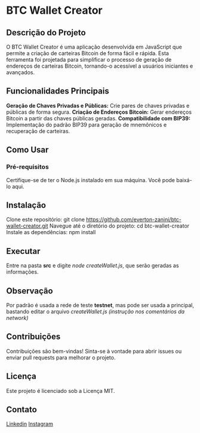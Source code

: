# BTC Wallet Creator
## Descrição do Projeto
O BTC Wallet Creator é uma aplicação desenvolvida em JavaScript que permite a criação de carteiras Bitcoin de forma fácil e rápida. Esta ferramenta foi projetada para simplificar o processo de geração de endereços de carteiras Bitcoin, tornando-o acessível a usuários iniciantes e avançados.

## Funcionalidades Principais
**Geração de Chaves Privadas e Públicas:** Crie pares de chaves privadas e públicas de forma segura.
**Criação de Endereços Bitcoin:** Gerar endereços Bitcoin a partir das chaves públicas geradas.
**Compatibilidade com BIP39:** Implementação do padrão BIP39 para geração de mnemônicos e recuperação de carteiras.

## Como Usar
### Pré-requisitos
Certifique-se de ter o Node.js instalado em sua máquina. Você pode baixá-lo aqui.

## Instalação
Clone este repositório: git clone https://github.com/everton-zanini/btc-wallet-creator.git
Navegue até o diretório do projeto: cd btc-wallet-creator
Instale as dependências: npm install

## Executar
Entre na pasta **src** e digite *node createWallet.js*, que serão geradas as informações.

## Observação
Por padrão é usada a rede de teste **testnet**, mas pode ser usada a principal, bastando editar o arquivo
*createWallet.js (instrução nos comentários da network)*

## Contribuições
Contribuições são bem-vindas! Sinta-se à vontade para abrir issues ou enviar pull requests para melhorar o projeto.

## Licença
Este projeto é licenciado sob a Licença MIT.

## Contato
[Linkedin](https://www.linkedin.com/in/everton-zanini-8bb43917a/)
[Instagram](https://www.instagram.com/dev_zanini/)
